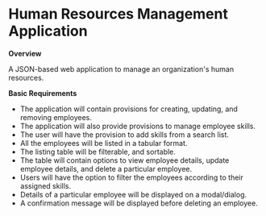 # Human Resources Management Application
**Overview**

A JSON-based web application to manage an organization's human resources.

**Basic Requirements**

- The application will contain provisions for creating, updating, and removing employees.
- The application will also provide provisions to manage employee skills.
- The user will have the provision to add skills from a search list.
- All the employees will be listed in a tabular format. 
- The listing table will be filterable, and sortable.
- The table will contain options to view employee details, update employee details, and delete a particular employee.
- Users will have the option to filter the employees according to their assigned skills. 
- Details of a particular employee will be displayed on a modal/dialog.
- A confirmation message will be displayed before deleting an employee.
